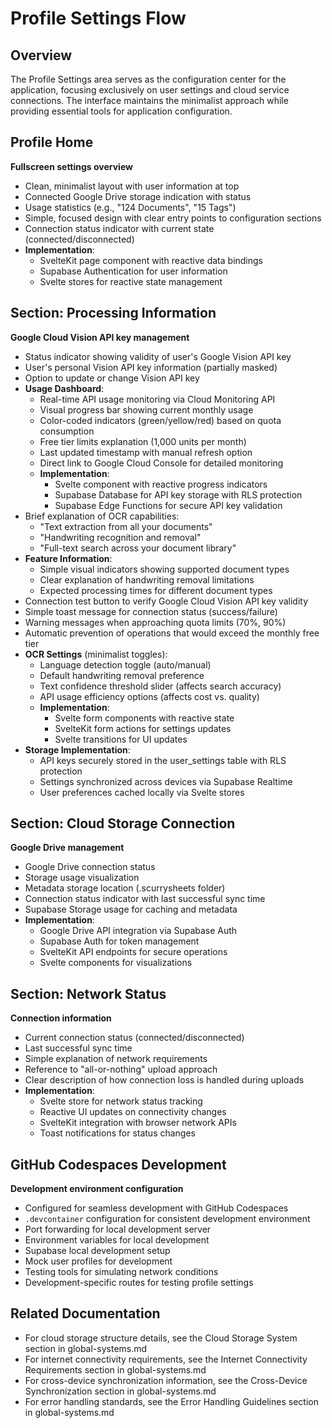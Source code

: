 # Profile Settings Flow

## Overview
The Profile Settings area serves as the configuration center for the application, focusing exclusively on user settings and cloud service connections. The interface maintains the minimalist approach while providing essential tools for application configuration.

## Profile Home
**Fullscreen settings overview**

- Clean, minimalist layout with user information at top
- Connected Google Drive storage indication with status
- Usage statistics (e.g., "124 Documents", "15 Tags")
- Simple, focused design with clear entry points to configuration sections
- Connection status indicator with current state (connected/disconnected)
- **Implementation**: 
  - SvelteKit page component with reactive data bindings
  - Supabase Authentication for user information
  - Svelte stores for reactive state management

## Section: Processing Information
**Google Cloud Vision API key management**

- Status indicator showing validity of user's Google Vision API key
- User's personal Vision API key information (partially masked)
- Option to update or change Vision API key
- **Usage Dashboard**:
  - Real-time API usage monitoring via Cloud Monitoring API
  - Visual progress bar showing current monthly usage
  - Color-coded indicators (green/yellow/red) based on quota consumption
  - Free tier limits explanation (1,000 units per month)
  - Last updated timestamp with manual refresh option
  - Direct link to Google Cloud Console for detailed monitoring
  - **Implementation**: 
    - Svelte component with reactive progress indicators
    - Supabase Database for API key storage with RLS protection
    - Supabase Edge Functions for secure API key validation
- Brief explanation of OCR capabilities:
  - "Text extraction from all your documents"
  - "Handwriting recognition and removal"
  - "Full-text search across your document library"
- **Feature Information**:
  - Simple visual indicators showing supported document types
  - Clear explanation of handwriting removal limitations
  - Expected processing times for different document types
- Connection test button to verify Google Cloud Vision API key validity
- Simple toast message for connection status (success/failure)
- Warning messages when approaching quota limits (70%, 90%)
- Automatic prevention of operations that would exceed the monthly free tier
- **OCR Settings** (minimalist toggles):
  - Language detection toggle (auto/manual)
  - Default handwriting removal preference
  - Text confidence threshold slider (affects search accuracy)
  - API usage efficiency options (affects cost vs. quality)
  - **Implementation**: 
    - Svelte form components with reactive state
    - SvelteKit form actions for settings updates
    - Svelte transitions for UI updates
- **Storage Implementation**:
  - API keys securely stored in the user_settings table with RLS protection
  - Settings synchronized across devices via Supabase Realtime
  - User preferences cached locally via Svelte stores

## Section: Cloud Storage Connection
**Google Drive management**

- Google Drive connection status
- Storage usage visualization
- Metadata storage location (.scurrysheets folder)
- Connection status indicator with last successful sync time
- Supabase Storage usage for caching and metadata
- **Implementation**:
  - Google Drive API integration via Supabase Auth
  - Supabase Auth for token management
  - SvelteKit API endpoints for secure operations
  - Svelte components for visualizations

## Section: Network Status
**Connection information**

- Current connection status (connected/disconnected)
- Last successful sync time
- Simple explanation of network requirements
- Reference to "all-or-nothing" upload approach
- Clear description of how connection loss is handled during uploads
- **Implementation**:
  - Svelte store for network status tracking
  - Reactive UI updates on connectivity changes
  - SvelteKit integration with browser network APIs
  - Toast notifications for status changes

## GitHub Codespaces Development
**Development environment configuration**

- Configured for seamless development with GitHub Codespaces
- `.devcontainer` configuration for consistent development environment
- Port forwarding for local development server
- Environment variables for local development
- Supabase local development setup
- Mock user profiles for development
- Testing tools for simulating network conditions
- Development-specific routes for testing profile settings

## Related Documentation
- For cloud storage structure details, see the Cloud Storage System section in global-systems.md
- For internet connectivity requirements, see the Internet Connectivity Requirements section in global-systems.md
- For cross-device synchronization information, see the Cross-Device Synchronization section in global-systems.md
- For error handling standards, see the Error Handling Guidelines section in global-systems.md